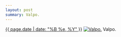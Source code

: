 ```yaml
---
layout: post
summary: Valpo.
---
```


<p>
  <time><a href="/121">{{ page.date | date: "%B %e, %Y" }}</a></time>
  <a href="/121"><img src="{{ site.assets_url }}/121-640.jpg" srcset="{{ site.assets_url }}/121-1280.jpg 1280w, {{ site.assets_url }}/121-960.jpg 960w, {{ site.assets_url }}/121-640.jpg 640w, {{ site.assets_url }}/121-320.jpg 320w" sizes="(min-width: 700px) 50vw, calc(100vw - 2rem)" alt="Valpo." /></a>
  <span>Valpo.</span>
</p>
